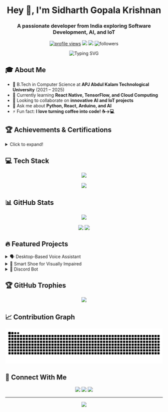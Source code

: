 <h1 align="center">Hey 👋, I'm Sidharth Gopala Krishnan</h1>
<h3 align="center">A passionate developer from India exploring Software Development, AI, and IoT</h3>

<p align="center">
  <a href="https://github.com/sidharthgk"><img src="https://komarev.com/ghpvc/?username=sidharthgk&label=Profile%20views&color=0e75b6&style=flat" alt="profile views" /></a>
  <a href="mailto:sidharthgk2003@gmail.com"><img src="https://img.shields.io/badge/Email-sidharthgk2003%40gmail.com-red?style=flat&logo=gmail" /></a>
  <a href="https://www.linkedin.com/in/sidharthgk/"><img src="https://img.shields.io/badge/LinkedIn-SidharthGopalaKrishnan-blue?style=flat&logo=linkedin" /></a>
  <img src="https://img.shields.io/github/followers/sidharthgk?label=Followers&style=social" alt="followers" />
</p>

<p align="center">
  <img src="https://readme-typing-svg.herokuapp.com?font=Fira+Code&pause=1000&color=2D9596&center=true&vCenter=true&random=false&width=435&lines=Computer+Science+Student;Full+Stack+Developer;AI+%26+IoT+Enthusiast;Always+Learning+New+Things" alt="Typing SVG" />
</p>

## 🎓 About Me

- 🏫 B.Tech in Computer Science at **APJ Abdul Kalam Technological University** (2021 – 2025)
- 🌱 Currently learning **React Native, TensorFlow, and Cloud Computing**
- 👯 Looking to collaborate on **innovative AI and IoT projects**
- 💬 Ask me about **Python, React, Arduino, and AI**
- ⚡ Fun fact: **I love turning coffee into code! ☕→💻**

## 🏆 Achievements & Certifications

<details>
<summary>Click to expand!</summary>

- 🥇 **First Prize - Spark Venture 2024 Ignite Innovation Challenge**
  - Developed EduLex AI: An AI & AR solution for dyslexia
  - Secured 1 Lakh INR funding
  - Frontend development using React Native

- 🏆 **First Prize - College Bug Hunt Competition**
  - Expert bug identification and resolution

- 📜 **NPTEL Python Certification (Jul-Sep 2024)**
  - Programming, Data Structures, and Algorithms
  - Score: 60/100
</details>

## 💻 Tech Stack

<p align="center">
  <img src="https://skillicons.dev/icons?i=python,js,react,html,css,c,nodejs,mongodb,git,arduino,vscode" />
</p>

<p align="center">
  <img src="https://github-readme-stats.vercel.app/api/top-langs/?username=sidharthgk&layout=donut-vertical&theme=tokyonight&hide_border=true" />
</p>

## 📊 GitHub Stats

<p align="center">
  <img src="https://github-profile-summary-cards.vercel.app/api/cards/profile-details?username=sidharthgk&theme=tokyonight" />
</p>

<p align="center">
  <img width="49%" src="https://github-readme-stats.vercel.app/api?username=sidharthgk&show_icons=true&theme=tokyonight&hide_border=true" />
  <img width="49%" src="https://streak-stats.demolab.com?user=sidharthgk&theme=tokyonight&hide_border=true" />
</p>

## 🔥 Featured Projects

<details>
<summary>🗣 Desktop-Based Voice Assistant</summary>

- **Tech Stack:** Python, tkinter, HTML, CSS, JavaScript
- Integrated multiple APIs for various functionalities
- Features: WhatsApp messaging, reminders, weather updates
- Libraries: pyttsx3, speech recognition, pywhatkit
</details>

<details>
<summary>👟 Smart Shoe for Visually Impaired</summary>

- **Tech Stack:** Arduino, C++
- IoT-based shoe with advanced sensor integration
- 85% positive feedback from user testing
- Features: Obstacle detection, vibration alerts
</details>

<details>
<summary>🤖 Discord Bot</summary>

- **Tech Stack:** Python, discord.py
- Server management and automation
- Active in 5+ servers with 500+ users
- Custom welcome messages and moderation
</details>

## 🏆 GitHub Trophies

<p align="center">
  <img src="https://github-profile-trophy.vercel.app/?username=sidharthgk&theme=tokyonight&column=4&margin-w=15&margin-h=15" />
</p>

## 📈 Contribution Graph

<picture>
  <source media="(prefers-color-scheme: dark)" srcset="https://raw.githubusercontent.com/sidharthgk/sidharthgk/output/github-contribution-grid-snake-dark.svg">
  <source media="(prefers-color-scheme: light)" srcset="https://raw.githubusercontent.com/sidharthgk/sidharthgk/output/github-contribution-grid-snake.svg">
  <img alt="github contribution grid snake animation" src="https://raw.githubusercontent.com/sidharthgk/sidharthgk/output/github-contribution-grid-snake.svg">
</picture>

## 🤝 Connect With Me

<p align="center">
  <a href="mailto:sidharthgk2003@gmail.com"><img src="https://img.shields.io/badge/Gmail-D14836?style=for-the-badge&logo=gmail&logoColor=white" /></a>
  <a href="https://www.linkedin.com/in/sidharthgk/"><img src="https://img.shields.io/badge/LinkedIn-0077B5?style=for-the-badge&logo=linkedin&logoColor=white" /></a>
  <a href="https://github.com/sidharthgk"><img src="https://img.shields.io/badge/GitHub-100000?style=for-the-badge&logo=github&logoColor=white" /></a>
</p>

---
<p align="center">
  <img src="https://quotes-github-readme.vercel.app/api?type=horizontal&theme=tokyonight" />
</p>
